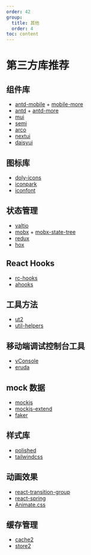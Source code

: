 ```yaml
---
order: 42
group:
  title: 其他
  order: 4
toc: content
---
```


# 第三方库推荐

## 组件库

- [antd-mobile] + [mobile-more]
- [antd] + [antd-more]
- [mui]
- [semi]
- [arco]
- [nextui]
- [daisyui]

## 图标库

- [doly-icons]
- [iconpark]
- [iconfont]

## 状态管理

- [valtio]
- [mobx] + [mobx-state-tree]
- [redux]
- [hox]

## React Hooks

- [rc-hooks]
- [ahooks]

## 工具方法

- [ut2]
- [util-helpers]

## 移动端调试控制台工具

- [vConsole]
- [eruda]

## mock 数据

- [mockjs]
- [mockjs-extend]
- [faker]

## 样式库

- [polished]
- [tailwindcss]

## 动画效果

- [react-transition-group]
- [react-spring]
- [Animate.css]

## 缓存管理

- [cache2]
- [store2]

[vconsole]: https://github.com/Tencent/vConsole
[eruda]: https://github.com/liriliri/eruda
[mockjs]: https://github.com/nuysoft/Mock/wiki
[mockjs-extend]: https://www.npmjs.com/package/mockjs-extend
[cache2]: https://www.npmjs.com/package/cache2
[store2]: https://www.npmjs.com/package/store2
[faker]: https://github.com/faker-js/faker
[hox]: https://github.com/umijs/hox
[mobx]: https://github.com/mobxjs/mobx
[mobx-state-tree]: https://github.com/mobxjs/mobx-state-tree
[redux]: https://github.com/reduxjs/redux
[react-transition-group]: https://reactcommunity.org/react-transition-group/
[react-spring]: https://github.com/react-spring/react-spring
[animate.css]: https://animate.style/
[rc-hooks]: https://doly-dev.github.io/rc-hooks/latest/index.html
[ahooks]: https://ahooks.js.org/
[util-helpers]: https://doly-dev.github.io/util-helpers/index.html
[mui]: https://mui.com/
[nextui]: https://nextui.org/
[antd-mobile]: https://mobile.ant.design/
[mobile-more]: https://mobile-more.vercel.app/
[antd]: https://ant-design.gitee.io/
[antd-more]: https://antd-more.vercel.app/
[semi]: https://semi.design/
[arco]: https://arco.design/
[doly-icons]: https://doly-dev.github.io/doly-icons/latest/
[ut2]: https://caijf.github.io/ut2/index.html
[polished]: https://polished.js.org/docs/
[daisyui]: https://daisyui.com/
[tailwindcss]: https://tailwindcss.com/
[valtio]: https://valtio.pmnd.rs/
[iconpark]: https://iconpark.oceanengine.com/
[iconfont]: https://www.iconfont.cn/
